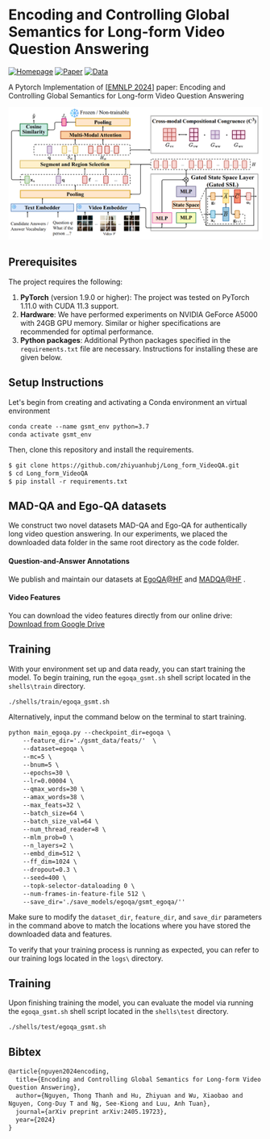 # Encoding and Controlling Global Semantics for Long-form Video Question Answering
<a href="https://nguyentthong.github.io/Long_form_VideoQA/" target="_blank"><img alt="Homepage" src="https://img.shields.io/badge/🌍 Homepage-d35400?color=d35400" /></a>
<a href="https://arxiv.org/abs/2405.19723" target="_blank"><img alt="Paper" src="https://img.shields.io/badge/📄 Paper-28a745?color=28a745" /></a>
<a href="https://huggingface.co/datasets/thongnguyen5999/egoqa" target="_blank"><img alt="Data" src="https://img.shields.io/badge/🤗 Hugging Face Datasets-8e44ad?color=8e44ad" /></a>

A Pytorch Implementation of [[EMNLP 2024](https://arxiv.org/abs/2405.19723)] paper: Encoding and Controlling Global Semantics for Long-form Video Question Answering

![](assets/model.png) 

## Prerequisites

The project requires the following:

1. **PyTorch** (version 1.9.0 or higher): The project was tested on PyTorch 1.11.0 with CUDA 11.3 support.
2. **Hardware**: We have performed experiments on NVIDIA GeForce A5000 with 24GB GPU memory. Similar or higher specifications are recommended for optimal performance.
3. **Python packages**: Additional Python packages specified in the `requirements.txt` file are necessary. Instructions for installing these are given below.

## Setup Instructions
Let's begin from creating and activating a Conda environment an virtual environment 
```
conda create --name gsmt_env python=3.7
conda activate gsmt_env
```
Then, clone this repository and install the requirements.
```
$ git clone https://github.com/zhiyuanhubj/Long_form_VideoQA.git
$ cd Long_form_VideoQA
$ pip install -r requirements.txt
```

## MAD-QA and Ego-QA datasets
We construct two novel datasets MAD-QA and Ego-QA for authentically long video question answering. In our experiments, we placed the downloaded data folder in the same root directory as the code folder. 

#### Question-and-Answer Annotations

We publish and maintain our datasets at [EgoQA@HF](https://huggingface.co/datasets/thongnguyen5999/egoqa) and [MADQA@HF](https://huggingface.co/datasets/thongnguyen5999/madqa)
.
#### Video Features

You can download the video features directly from our online drive: [Download from Google Drive](https://drive.google.com/drive/folders/1T22ixENJvTn6wrARj8KX5dr6hYsPB9D6?usp=drive_link)

## Training
With your environment set up and data ready, you can start training the model. To begin training, run the `egoqa_gsmt.sh` shell script located in the `shells\train` directory. 
```
./shells/train/egoqa_gsmt.sh
```
Alternatively, input the command below on the terminal to start training.
```
python main_egoqa.py --checkpoint_dir=egoqa \
	--feature_dir='./gsmt_data/feats/'  \
	--dataset=egoqa \
	--mc=5 \
	--bnum=5 \
	--epochs=30 \
	--lr=0.00004 \
	--qmax_words=30 \
	--amax_words=38 \
	--max_feats=32 \
	--batch_size=64 \
	--batch_size_val=64 \
	--num_thread_reader=8 \
	--mlm_prob=0 \
	--n_layers=2 \
	--embd_dim=512 \
	--ff_dim=1024 \
	--dropout=0.3 \
	--seed=400 \
	--topk-selector-dataloading 0 \
	--num-frames-in-feature-file 512 \
	--save_dir='./save_models/egoqa/gsmt_egoqa/''
```
Make sure to modify the `dataset_dir`, `feature_dir`, and `save_dir` parameters in the command above to match the locations where you have stored the downloaded data and features.

To verify that your training process is running as expected, you can refer to our training logs located in the `logs\` directory.

## Training

Upon finishing training the model, you can evaluate the model via running the `egoqa_gsmt.sh` shell script located in the `shells\test` directory.
```
./shells/test/egoqa_gsmt.sh
```

## Bibtex
```
@article{nguyen2024encoding,
  title={Encoding and Controlling Global Semantics for Long-form Video Question Answering},
  author={Nguyen, Thong Thanh and Hu, Zhiyuan and Wu, Xiaobao and Nguyen, Cong-Duy T and Ng, See-Kiong and Luu, Anh Tuan},
  journal={arXiv preprint arXiv:2405.19723},
  year={2024}
}
```
